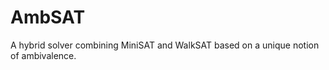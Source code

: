 AmbSAT
======

A hybrid solver combining MiniSAT and WalkSAT based on a unique notion of ambivalence.